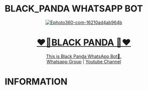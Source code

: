 # BLACK_PANDA WHATSAPP BOT
<div align="center">
<a href="https://ibb.co/zhs6W4y"><img src="https://i.ibb.co/ccJYKrG/Ephoto360-com-16210ad4ab964b.jpg" alt="Ephoto360-com-16210ad4ab964b" border="0"></a><br /><a target='_blank' href='https://the-crosswordsolver.com/offbeat-parisian-tourist-sites-6-letters'>
<h1>❤️🐼BLACK PANDA 🐼❤️</h1>
</div>
<p align="center">
      This is Black Panda WhatsApp Bot🐼.
      <br>
        <a href="https://chat.whatsapp.com/EiAMgRvran32kP9oChu5tb">Whatsapp Group</a> |
        <a href="https://youtube.com/channel/UCRt-7UDMMcfjunuZwZi481Q">Youtube Channel</a>
    <br>
</div>
<h1>INFORMATION</h1>
   






